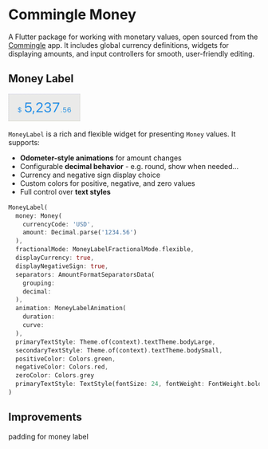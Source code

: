 # Commingle Money

A Flutter package for working with monetary values, open sourced from the [Commingle](https://commingle.app) app. It includes global currency definitions, widgets for displaying amounts, and input controllers for smooth, user-friendly editing.

## Money Label

<img src="https://github.com/chris-rutkowski/commingle_money/raw/main/readme_assets/money_label.gif" width="144" height="55" title="MoneyLabel demo"/>


`MoneyLabel` is a rich and flexible widget for presenting `Money` values. It supports:

- **Odometer-style animations** for amount changes
- Configurable **decimal behavior** - e.g. round, show when needed…
- Currency and negative sign display choice  
- Custom colors for positive, negative, and zero values
- Full control over **text styles**

```dart
MoneyLabel(
  money: Money(
    currencyCode: 'USD', 
    amount: Decimal.parse('1234.56')
  ),
  fractionalMode: MoneyLabelFractionalMode.flexible,
  displayCurrency: true,
  displayNegativeSign: true,
  separators: AmountFormatSeparatorsData(
    grouping: 
    decimal: 
  ),
  animation: MoneyLabelAnimation(
    duration: 
    curve: 
  ),
  primaryTextStyle: Theme.of(context).textTheme.bodyLarge,
  secondaryTextStyle: Theme.of(context).textTheme.bodySmall,
  positiveColor: Colors.green,
  negativeColor: Colors.red,
  zeroColor: Colors.grey
  primaryTextStyle: TextStyle(fontSize: 24, fontWeight: FontWeight.bold),
)
```

## Improvements
padding for money label
